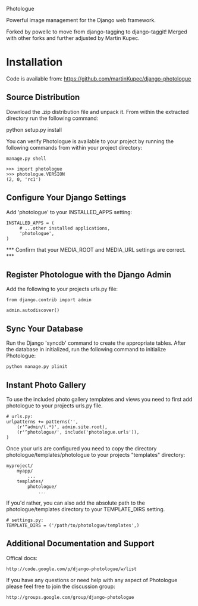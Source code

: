 Photologue

Powerful image management for the Django web framework.

Forked by powellc to move from django-tagging to django-taggit!
Merged with other forks and further adjusted by Martin Kupec.

Installation
============

Code is available from: https://github.com/martinKupec/django-photologue

Source Distribution
-------------------

Download the .zip distribution file and unpack it. From within the extracted directory run the following command:

   python setup.py install

You can verify Photologue is available to your project by running the following commands from within your project directory:

    manage.py shell

    >>> import photologue
    >>> photologue.VERSION
    (2, 0, 'rc1')


Configure Your Django Settings
------------------------------

Add 'photologue' to your INSTALLED_APPS setting:

    INSTALLED_APPS = (
         # ...other installed applications,
         'photologue',
    )

*** Confirm that your MEDIA_ROOT and MEDIA_URL settings are correct. ***


Register Photologue with the Django Admin
-----------------------------------------

Add the following to your projects urls.py file:

    from django.contrib import admin

    admin.autodiscover()


Sync Your Database
------------------

Run the Django 'syncdb' command to create the appropriate tables. After the database in initialized, run the following command to initialize Photologue:

    python manage.py plinit


Instant Photo Gallery
---------------------

To use the included photo gallery templates and views you need to first add photologue to your projects urls.py file.

    # urls.py:
    urlpatterns += patterns('',
        (r'^admin/(.*)', admin.site.root),
        (r'^photologue/', include('photologue.urls')),
    )
    
Once your urls are configured you need to copy the directory photologue/templates/photologue to your projects "templates" directory:

    myproject/
        myapp/
            ...
        templates/
            photologue/
                ...

If you'd rather, you can also add the absolute path to the photologue/templates directory to your TEMPLATE_DIRS setting.

    # settings.py:
    TEMPLATE_DIRS = ('/path/to/photologue/templates',)


Additional Documentation and Support
------------------------------------

Offical docs:

    http://code.google.com/p/django-photologue/w/list

If you have any questions or need help with any aspect of Photologue please feel free to join the discussion group:

    http://groups.google.com/group/django-photologue
